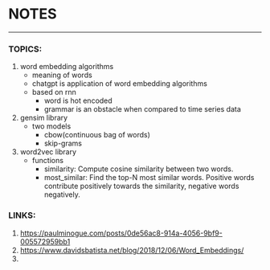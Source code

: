 # NOTES
--------


### TOPICS:
1. word embedding algorithms
	* meaning of words
	* chatgpt is application of word embedding algorithms
	* based on rnn
		- word is hot encoded
		- grammar is an obstacle when compared to time series data
2. gensim library
	* two models
		- cbow(continuous bag of words)
		- skip-grams 	
3. word2vec library
	* functions
		- similarity: Compute cosine similarity between two words.
		- most_similar: Find the top-N most similar words. Positive words contribute positively towards the similarity, negative words negatively.
		


### LINKS:
1. https://paulminogue.com/posts/0de56ac8-914a-4056-9bf9-005572959bb1
2. https://www.davidsbatista.net/blog/2018/12/06/Word_Embeddings/
3. 